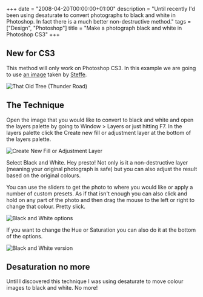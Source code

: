 +++
date = "2008-04-20T00:00:00+01:00"
description = "Until recently I'd been using desaturate to convert photographs to black and white in Photoshop. In fact there is a much better non-destructive method."
tags = ["Design", "Photoshop"]
title = "Make a photograph black and white in Photoshop CS3"
+++

## New for CS3

This method will only work on Photoshop CS3. In this example we are going to use
[an image][1] taken by [Steffe][2].

![That Old Tree (Thunder Road)][3]

## The Technique

Open the image that you would like to convert to black and white and open the
layers palette by going to Window > Layers or just hitting F7. In the layers
palette click the Create new fill or adjustment layer at the bottom of the
layers palette.

![Create New Fill or Adjustment Layer][4]

Select Black and White. Hey presto! Not only is it a non-destructive layer
(meaning your original photograph is safe) but you can also adjust the result
based on the original colours.

You can use the sliders to get the photo to where you would like or apply a
number of custom presets. As if that isn't enough you can also click and hold on
any part of the photo and then drag the mouse to the left or right to change
that colour. Pretty slick.

![Black and White options][5]

If you want to change the Hue or Saturation you can also do it at the bottom of
the options.

![Black and White version][6]

## Desaturation no more

Until I discovered this technique I was using desaturate to move colour images
to black and white. No more!

[1]: http://www.flickr.com/photos/steffe/462926489/
[2]: http://www.flickr.com/photos/steffe/
[3]: /images/articles/tree_colour.webp
[4]: /images/articles/create_new_fill.webp
[5]: /images/articles/black_white_options.webp
[6]: /images/articles/tree_bw.webp
